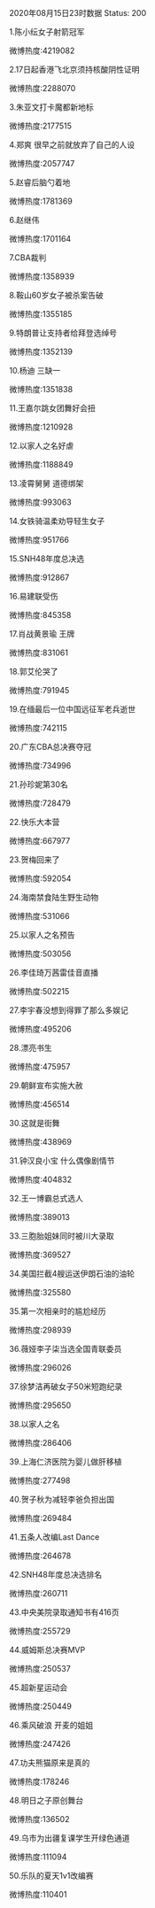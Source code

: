 2020年08月15日23时数据
Status: 200

1.陈小纭女子射箭冠军

微博热度:4219082

2.17日起香港飞北京须持核酸阴性证明

微博热度:2288070

3.朱亚文打卡魔都新地标

微博热度:2177515

4.郑爽 很早之前就放弃了自己的人设

微博热度:2057747

5.赵睿后脑勺着地

微博热度:1781369

6.赵继伟

微博热度:1701164

7.CBA裁判

微博热度:1358939

8.鞍山60岁女子被杀案告破

微博热度:1355185

9.特朗普让支持者给拜登选绰号

微博热度:1352139

10.杨迪 三缺一

微博热度:1351838

11.王嘉尔跳女团舞好会扭

微博热度:1210928

12.以家人之名好虐

微博热度:1188849

13.凌霄舅舅 道德绑架

微博热度:993063

14.女铁骑温柔劝导轻生女子

微博热度:951766

15.SNH48年度总决选

微博热度:912867

16.易建联受伤

微博热度:845358

17.肖战黄景瑜 王牌

微博热度:831061

18.郭艾伦哭了

微博热度:791945

19.在缅最后一位中国远征军老兵逝世

微博热度:742115

20.广东CBA总决赛夺冠

微博热度:734996

21.孙珍妮第30名

微博热度:728479

22.快乐大本营

微博热度:667977

23.贺梅回来了

微博热度:592054

24.海南禁食陆生野生动物

微博热度:531066

25.以家人之名预告

微博热度:503056

26.李佳琦万茜雷佳音直播

微博热度:502215

27.李宇春没想到得罪了那么多娱记

微博热度:495206

28.漂亮书生

微博热度:475957

29.朝鲜宣布实施大赦

微博热度:456514

30.这就是街舞

微博热度:438969

31.钟汉良小宝 什么偶像剧情节

微博热度:404832

32.王一博霸总式选人

微博热度:389013

33.三胞胎姐妹同时被川大录取

微博热度:369527

34.美国拦截4艘运送伊朗石油的油轮

微博热度:325580

35.第一次相亲时的尴尬经历

微博热度:298939

36.薇娅李子柒当选全国青联委员

微博热度:296026

37.徐梦洁再破女子50米短跑纪录

微博热度:295650

38.以家人之名

微博热度:286406

39.上海仁济医院为婴儿做肝移植

微博热度:277498

40.贺子秋为减轻李爸负担出国

微博热度:269484

41.五条人改编Last Dance

微博热度:264678

42.SNH48年度总决选排名

微博热度:260711

43.中央美院录取通知书有416页

微博热度:255729

44.威姆斯总决赛MVP

微博热度:250537

45.超新星运动会

微博热度:250449

46.乘风破浪 开麦的姐姐

微博热度:247426

47.功夫熊猫原来是真的

微博热度:178246

48.明日之子原创舞台

微博热度:136502

49.乌市为出疆复课学生开绿色通道

微博热度:111094

50.乐队的夏天1v1改编赛

微博热度:110401

